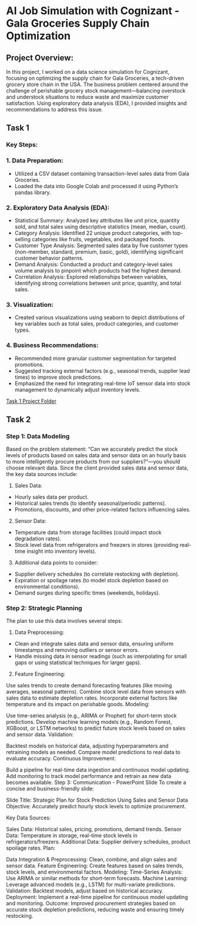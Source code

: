# AI Job Simulation with Cognizant - Gala Groceries Supply Chain Optimization

## Project Overview: 
In this project, I worked on a data science simulation for Cognizant, focusing on optimizing the supply chain for Gala Groceries, a tech-driven grocery store chain in the USA. The business problem centered around the challenge of perishable grocery stock management—balancing overstock and understock situations to reduce waste and maximize customer satisfaction. Using exploratory data analysis (EDA), I provided insights and recommendations to address this issue.

## Task 1

### Key Steps:
### 1. Data Preparation:
- Utilized a CSV dataset containing transaction-level sales data from Gala Groceries.
- Loaded the data into Google Colab and processed it using Python’s pandas library.

### 2. Exploratory Data Analysis (EDA):
- Statistical Summary: Analyzed key attributes like unit price, quantity sold, and total sales using descriptive statistics (mean, median, count).
- Category Analysis: Identified 22 unique product categories, with top-selling categories like fruits, vegetables, and packaged foods.
- Customer Type Analysis: Segmented sales data by five customer types (non-member, standard, premium, basic, gold), identifying significant customer behavior patterns.
- Demand Analysis: Conducted a product and category-level sales volume analysis to pinpoint which products had the highest demand.
- Correlation Analysis: Explored relationships between variables, identifying strong correlations between unit price, quantity, and total sales.

### 3. Visualization:
- Created various visualizations using seaborn to depict distributions of key variables such as total sales, product categories, and customer types.

### 4. Business Recommendations:
- Recommended more granular customer segmentation for targeted promotions.
- Suggested tracking external factors (e.g., seasonal trends, supplier lead times) to improve stock predictions.
- Emphasized the need for integrating real-time IoT sensor data into stock management to dynamically adjust inventory levels.

[Task 1 Project Folder](https://github.com/MikkoDT/Cognizant_AI_Experience_Program/tree/main/Task1)

## Task 2

### Step 1: Data Modeling
Based on the problem statement: “Can we accurately predict the stock levels of products based on sales data and sensor data on an hourly basis to more intelligently procure products from our suppliers?”—you should choose relevant data. Since the client provided sales data and sensor data, the key data sources include:

1. Sales Data:
- Hourly sales data per product.
- Historical sales trends (to identify seasonal/periodic patterns).
- Promotions, discounts, and other price-related factors influencing sales.
2. Sensor Data:
- Temperature data from storage facilities (could impact stock degradation rates).
- Stock level data from refrigerators and freezers in stores (providing real-time insight into inventory levels).
3. Additional data points to consider:
- Supplier delivery schedules (to correlate restocking with depletion).
- Expiration or spoilage rates (to model stock depletion based on environmental conditions).
- Demand surges during specific times (weekends, holidays).

### Step 2: Strategic Planning
The plan to use this data involves several steps:

1. Data Preprocessing:
- Clean and integrate sales data and sensor data, ensuring uniform timestamps and removing outliers or sensor errors.
- Handle missing data in sensor readings (such as interpolating for small gaps or using statistical techniques for larger gaps).

2. Feature Engineering:

Use sales trends to create demand forecasting features (like moving averages, seasonal patterns).
Combine stock level data from sensors with sales data to estimate depletion rates.
Incorporate external factors like temperature and its impact on perishable goods.
Modeling:

Use time-series analysis (e.g., ARIMA or Prophet) for short-term stock predictions.
Develop machine learning models (e.g., Random Forest, XGBoost, or LSTM networks) to predict future stock levels based on sales and sensor data.
Validation:

Backtest models on historical data, adjusting hyperparameters and retraining models as needed.
Compare model predictions to real data to evaluate accuracy.
Continuous Improvement:

Build a pipeline for real-time data ingestion and continuous model updating.
Add monitoring to track model performance and retrain as new data becomes available.
Step 3: Communication - PowerPoint Slide
To create a concise and business-friendly slide:

Slide Title: Strategic Plan for Stock Prediction Using Sales and Sensor Data
Objective: Accurately predict hourly stock levels to optimize procurement.

Key Data Sources:

Sales Data: Historical sales, pricing, promotions, demand trends.
Sensor Data: Temperature in storage, real-time stock levels in refrigerators/freezers.
Additional Data: Supplier delivery schedules, product spoilage rates.
Plan:

Data Integration & Preprocessing: Clean, combine, and align sales and sensor data.
Feature Engineering: Create features based on sales trends, stock levels, and environmental factors.
Modeling:
Time-Series Analysis: Use ARIMA or similar methods for short-term forecasts.
Machine Learning: Leverage advanced models (e.g., LSTM) for multi-variate predictions.
Validation: Backtest models, adjust based on historical accuracy.
Deployment: Implement a real-time pipeline for continuous model updating and monitoring.
Outcome: Improved procurement strategies based on accurate stock depletion predictions, reducing waste and ensuring timely restocking.

